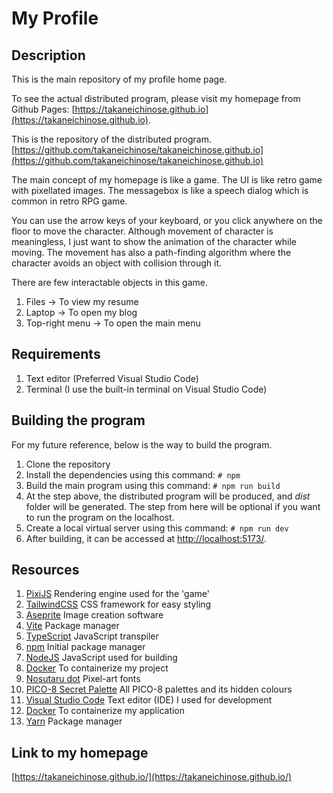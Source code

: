 # My Profile

## Description

This is the main repository of my profile home page.

To see the actual distributed program, please visit my homepage from Github Pages: [https://takaneichinose.github.io](https://takaneichinose.github.io).

This is the repository of the distributed program. [https://github.com/takaneichinose/takaneichinose.github.io](https://github.com/takaneichinose/takaneichinose.github.io)

The main concept of my homepage is like a game. The UI is like retro game with pixellated images. The messagebox is like a speech dialog which is common in retro RPG game.

You can use the arrow keys of your keyboard, or you click anywhere on the floor to move the character. Although movement of character is meaningless, I just want to show the animation of the character while moving. The movement has also a path-finding algorithm where the character avoids an object with collision through it.

There are few interactable objects in this game.

1. Files -> To view my resume
1. Laptop -> To open my blog
1. Top-right menu -> To open the main menu

## Requirements

1. Text editor (Preferred Visual Studio Code)
1. Terminal (I use the built-in terminal on Visual Studio Code)

## Building the program

For my future reference, below is the way to build the program.

1. Clone the repository
1. Install the dependencies using this command:
   `# npm`
1. Build the main program using this command:
   `# npm run build`
1. At the step above, the distributed program will be produced, and _dist_ folder will be generated. The step from here will be optional if you want to run the program on the localhost.
1. Create a local virtual server using this command:
   `# npm run dev`
1. After building, it can be accessed at [http://localhost:5173/](http://localhost:5173/).

## Resources

1. [PixiJS](https://pixijs.com/) Rendering engine used for the 'game'
1. [TailwindCSS](https://tailwindcss.com/) CSS framework for easy styling
1. [Aseprite](https://www.aseprite.org/) Image creation software
1. [Vite](https://vitejs.dev/) Package manager
1. [TypeScript](https://www.typescriptlang.org/) JavaScript transpiler
1. [npm](https://www.npmjs.com/) Initial package manager
1. [NodeJS](https://nodejs.org/en/) JavaScript used for building
1. [Docker](https://www.docker.com/) To containerize my project
1. [Nosutaru dot](https://free-fonts.jp/nosutaru-dot/) Pixel-art fonts
1. [PICO-8 Secret Palette](https://lospec.com/palette-list/pico-8-secret-palette) All PICO-8 palettes and its hidden colours
1. [Visual Studio Code](https://code.visualstudio.com/) Text editor (IDE) I used for development
1. [Docker](https://www.docker.com/) To containerize my application
1. [Yarn](https://yarnpkg.com/) Package manager

## Link to my homepage

[https://takaneichinose.github.io/](https://takaneichinose.github.io/)
